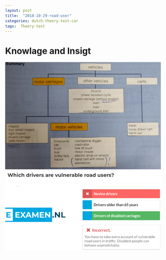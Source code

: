 ```yaml
---
layout: post
title:  "2018-10-29-road-user"
categories: dutch-theory-test-car
tags:  Theory-test 
---
```


# Knowlage and Insigt
![](/images/2018-10-29-06-56-04.png)
![](/images/2018-10-29-06-58-28.png)
![](/images/2018-10-29-07-09-36.png)

